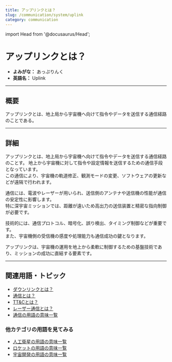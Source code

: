 ```yaml
---
title: アップリンクとは？
slug: /communication/system/uplink
category: communication
---
```


import Head from '@docusaurus/Head';

<Head>
  <script type="application/ld+json">
    {`{
      "@context": "https://schema.org",
      "@type": "DefinedTerm",
      "name": "アップリンクとは？",
      "inDefinedTermSet": "https://www.space-portal.org",
      "termCode": "communication/system/uplink",
      "description": "アップリンクとは、地上局から宇宙機へ向けて指令やデータを送信する通信経路のことであり、運用制御や更新に用いられる。",
      "url": "https://www.space-portal.org/docs/communication/system/uplink"
    }`}
  </script>
</Head>

# アップリンクとは？

- **よみがな：** あっぷりんく  
- **英語名：** Uplink  

---

## 概要

アップリンクとは、地上局から宇宙機へ向けて指令やデータを送信する通信経路のことである。

---

## 詳細

アップリンクとは、地上局から宇宙機へ向けて指令やデータを送信する通信経路のことす。
地上から宇宙機に対して指令や設定情報を送信するための通信手段となっています。  
この通信により、宇宙機の軌道修正、観測モードの変更、ソフトウェアの更新などが遠隔で行われます。  

通信には、電波やレーザーが用いられ、送信側のアンテナや送信機の性能が通信の安定性に影響します。  
特に深宇宙ミッションでは、距離が遠いため高出力の送信装置と精密な指向制御が必要です。  

技術的には、通信プロトコル、暗号化、誤り検出、タイミング制御などが重要です。  
また、宇宙機側の受信機の感度や処理能力も通信成功の鍵となります。  

アップリンクは、宇宙機の運用を地上から柔軟に制御するための基盤技術であり、ミッションの成功に直結する要素です。

---

## 関連用語・トピック

- [ダウンリンクとは？](/docs/communication/system/downlink/)
- [通信とは？](/docs/communication/communication/)
- [TT&Cとは？](/docs/communication/system/ttc/)
- [レーザー通信とは？](/docs/communication/type/laser-communication/)
- [通信の用語の意味一覧](/docs/category/communication/)

### 他カテゴリの用語を見てみる
- [人工衛星の用語の意味一覧](/docs/category/satellite/)
- [ロケットの用語の意味一覧](/docs/category/rocket/)
- [宇宙開発の用語の意味一覧](/docs/category/glossary/)

